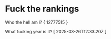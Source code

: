# Fuck the rankings

Who the hell am I?
{ 12777515 }

What fucking year is it?
[ 2025-03-26T12:33:20Z ]
